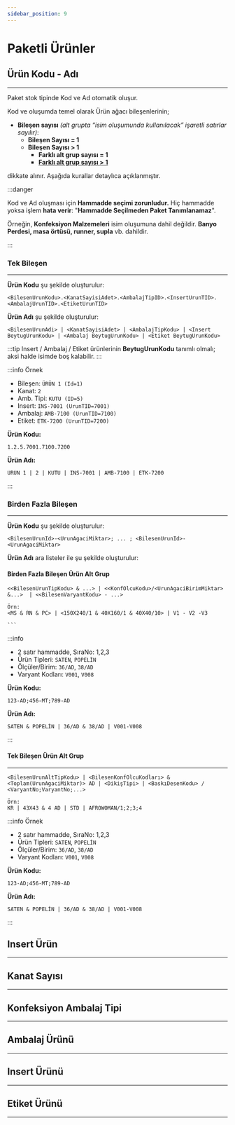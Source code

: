 ```yaml
---
sidebar_position: 9
---
```

# Paketli Ürünler

## Ürün Kodu - Adı

---

Paket stok tipinde Kod ve Ad otomatik oluşur.


Kod ve oluşumda temel olarak Ürün ağacı bileşenlerinin;

- **Bileşen sayısı** *(alt grupta “isim oluşumunda kullanılacak” işaretli satırlar sayılır)*:
  - **Bileşen Sayısı = 1** 
  - **Bileşen Sayısı > 1**
    - **Farklı alt grup sayısı = 1**
    - **[Farklı alt grup sayısı > 1](#birden-fazla-bilesen-urun-alt-grup)**
      
dikkate alınır. Aşağıda kurallar detaylıca açıklanmıştır.

:::danger

Kod ve Ad oluşması için **Hammadde seçimi zorunludur.**
Hiç hammadde yoksa işlem **hata verir**: "**Hammadde Seçilmeden Paket Tanımlanamaz**".

Örneğin, **Konfeksiyon Malzemeleri** isim oluşumuna dahil değildir. **Banyo Perdesi, masa örtüsü, runner, supla** vb. dahildir.

:::

### Tek Bileşen

---

**Ürün Kodu** şu şekilde oluşturulur:
```
<BilesenUrunKodu>.<KanatSayisiAdet>.<AmbalajTipID>.<InsertUrunTID>.<AmbalajUrunTID>.<EtiketUrunTID>
```

**Ürün Adı** şu şekilde oluşturulur:

```
<BilesenUrunAdi> | <KanatSayisiAdet> | <AmbalajTipKodu> | <Insert BeytugUrunKodu> | <Ambalaj BeytugUrunKodu> | <Etiket BeytugUrunKodu>
```

:::tip 
Insert / Ambalaj / Etiket ürünlerinin **BeytugUrunKodu** tanımlı olmalı; aksi halde isimde boş kalabilir.
:::

:::info Örnek

* Bileşen: `ÜRÜN 1 (Id=1)`
* Kanat: `2`
* Amb. Tipi: `KUTU (ID=5)`
* Insert: `INS-7001 (UrunTID=7001)`
* Ambalaj: `AMB-7100 (UrunTID=7100)`
* Etiket: `ETK-7200 (UrunTID=7200)`

**Ürün Kodu:**

```
1.2.5.7001.7100.7200
```

**Ürün Adı:**

```
ÜRÜN 1 | 2 | KUTU | INS-7001 | AMB-7100 | ETK-7200
```

:::


### Birden Fazla Bileşen

---

**Ürün Kodu** şu şekilde oluşturulur:

  ```
  <BilesenUrunId>-<UrunAgaciMiktar>; ... ; <BilesenUrunId>-<UrunAgaciMiktar>
  ```

**Ürün Adı** ara listeler ile şu şekilde oluşturulur:

#### Birden Fazla Bileşen Ürün Alt Grup

```
<<BilesenUrunTipKodu> & ...> | <<KonfOlcuKodu>/<UrunAgaciBirimMiktar> &...>  | <<BilesenVaryantKodu> - ...>

Örn:
<MS & RN & PC> | <150X240/1 & 40X160/1 & 40X40/10> | V1 - V2 -V3
```
    ```
:::info

* 2 satır hammadde, SıraNo: 1,2,3
* Ürün Tipleri: `SATEN`, `POPELİN`
* Ölçüler/Birim: `36/AD`, `38/AD`
* Varyant Kodları: `V001`, `V008`

**Ürün Kodu:**

```
123-AD;456-MT;789-AD
```

**Ürün Adı:**

```
SATEN & POPELİN | 36/AD & 38/AD | V001-V008
```
:::

#### Tek Bileşen Ürün Alt Grup

---

```
<BilesenUrunAltTipKodu> | <BilesenKonfOlcuKodları> & <Toplam(UrunAgaciMiktar)> AD | <DikişTipi> | <BaskıDesenKodu> / <VaryantNo;VaryantNo;...>

Örn:
KR | 43X43 & 4 AD | STD | AFROWOMAN/1;2;3;4
```

:::info Örnek

* 2 satır hammadde, SıraNo: 1,2,3
* Ürün Tipleri: `SATEN`, `POPELİN`
* Ölçüler/Birim: `36/AD`, `38/AD`
* Varyant Kodları: `V001`, `V008`

**Ürün Kodu:**

```
123-AD;456-MT;789-AD
```

**Ürün Adı:**

```
SATEN & POPELİN | 36/AD & 38/AD | V001-V008
```

:::



## Insert Ürün

---

## Kanat Sayısı

---

## Konfeksiyon Ambalaj Tipi

---

## Ambalaj Ürünü

---

## Insert Ürünü

---

## Etiket Ürünü

---



